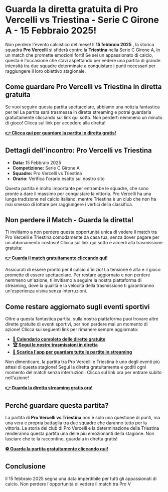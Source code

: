# Guarda la diretta gratuita di Pro Vercelli vs Triestina - Serie C Girone A - 15 Febbraio 2025!

Non perdere l'evento calcistico del mese! Il **15 febbraio 2025** , la storica squadra **Pro Vercelli** si sfiderà contro la **Triestina** nella Serie C Girone A, in un match che promette emozioni forti! Se sei un appassionato di calcio, questa è l'occasione che stavi aspettando per vedere una partita di grande intensità tra due squadre determinate a conquistare i punti necessari per raggiungere il loro obiettivo stagionale.

## Come guardare Pro Vercelli vs Triestina in diretta gratuita

Se vuoi seguire questa partita spettacolare, abbiamo una notizia fantastica per te! La partita sarà trasmessa in diretta streaming e potrai guardarla gratuitamente cliccando sul link qui sotto. Non perderti nemmeno un minuto di gioco! Clicca sul link per accedere alla diretta!

[**👉 Clicca qui per guardare la partita in diretta gratis!**](https://tinyurl.com/livestreamfreeo?st=Pro+Vercelli+vs+Triestina&si=ghc)

## Dettagli dell'incontro: Pro Vercelli vs Triestina

- **Data:** 15 Febbraio 2025
- **Competizione:** Serie C Girone A
- **Squadre:** Pro Vercelli vs Triestina
- **Orario:** Verifica l'orario esatto sul nostro sito

Questa partita è molto importante per entrambe le squadre, che sono pronte a dare il massimo per conquistare la vittoria. Pro Vercelli ha una lunga tradizione nel calcio italiano, mentre Triestina è un club che non ha mai smesso di lottare per raggiungere i vertici della classifica.

## Non perdere il Match - Guarda la diretta!

Ti invitiamo a non perdere questa opportunità unica di vedere il match tra Pro Vercelli e Triestina comodamente da casa tua, senza dover pagare per un abbonamento costoso! Clicca sul link qui sotto e accedi alla trasmissione gratuita:

[**👉 Guarda il match gratuitamente cliccando qui!**](https://tinyurl.com/livestreamfreeo?st=Pro+Vercelli+vs+Triestina&si=ghc)

Assicurati di essere pronto per il calcio d'inizio! La tensione è alta e il gioco promette di essere spettacolare. Per restare aggiornato e non perdere nemmeno un'azione, ti invitiamo a seguire la nostra piattaforma di streaming, dove la qualità e la velocità della trasmissione ti garantiranno un'esperienza visiva senza interruzioni.

## Come restare aggiornato sugli eventi sportivi

Oltre a questa fantastica partita, sulla nostra piattaforma puoi trovare altre dirette gratuite di eventi sportivi, per non perdere mai un momento di azione! Clicca sui seguenti link per rimanere sempre aggiornato:

- [**📅 Calendario completo delle dirette gratuite**](https://tinyurl.com/livestreamfreeo?st=Pro+Vercelli+vs+Triestina&si=ghc)
- [**🏆 Segui le nostre trasmissioni in diretta**](https://tinyurl.com/livestreamfreeo?st=Pro+Vercelli+vs+Triestina&si=ghc)
- [**📲 Scarica l'app per guardare tutte le partite in streaming**](https://tinyurl.com/livestreamfreeo?st=Pro+Vercelli+vs+Triestina&si=ghc)

Non dimenticare, la partita tra Pro Vercelli e Triestina è uno degli eventi più attesi di questa stagione! Segui la diretta gratuitamente e goditi ogni momento del match senza interruzioni. Clicca sul link ora per entrare subito nell'azione!

[**👉 Guarda la diretta streaming gratis ora!**](https://tinyurl.com/livestreamfreeo?st=Pro+Vercelli+vs+Triestina&si=ghc)

## Perché guardare questa partita?

La partita di **Pro Vercelli vs Triestina** non è solo una questione di punti, ma una vera e propria battaglia tra due squadre che daranno tutto per la vittoria. La storia del club di Pro Vercelli e la determinazione della Triestina renderanno questa partita una delle più emozionanti della stagione. Non lasciare che te la raccontino, guardala in diretta gratis!

[**⚽ Guarda la partita gratuitamente cliccando qui!**](https://tinyurl.com/livestreamfreeo?st=Pro+Vercelli+vs+Triestina&si=ghc)

## Conclusione

Il 15 febbraio 2025 segna una data imperdibile per tutti gli appassionati di calcio. Non perdere l'opportunità di vedere il match tra Pro V
